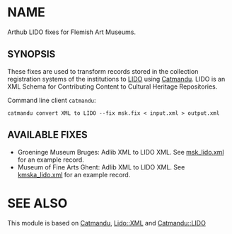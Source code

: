 # NAME

Arthub LIDO fixes for Flemish Art Museums.

## SYNOPSIS

These fixes are used to transform records stored in the collection registration
systems of the institutions to [LIDO](http://lido-schema.org) using
[Catmandu](http://librecat.org). LIDO is an XML Schema for Contributing
Content to Cultural Heritage Repositories.

Command line client `catmandu`:

    catmandu convert XML to LIDO --fix msk.fix < input.xml > output.xml

## AVAILABLE FIXES

- Groeninge Museum Bruges: Adlib XML to LIDO XML. See [msk_lido.xml](https://github.com/VlaamseKunstcollectie/Datahub-Fixes/blob/master/msk_lido.xml) for an example record.
- Museum of Fine Arts Ghent: Adlib XML to LIDO XML. See [kmska_lido.xml](https://github.com/VlaamseKunstcollectie/Datahub-Fixes/blob/master/kmska_lido.xml) for an example record.

# SEE ALSO

This module is based on [Catmandu](https://metacpan.org/pod/Catmandu), [Lido::XML](https://metacpan.org/pod/Lido::XML) and [Catmandu::LIDO](https://metacpan.org/pod/Catamndu::LIDO)
